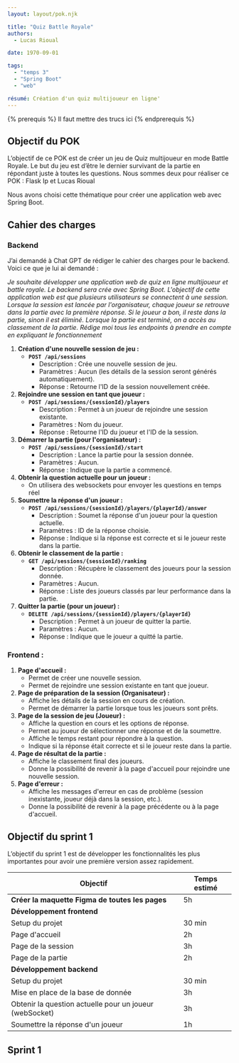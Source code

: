 ```yaml
---
layout: layout/pok.njk

title: "Quiz Battle Royale"
authors:
  - Lucas Rioual

date: 1970-09-01

tags: 
  - "temps 3"
  - "Spring Boot"
  - "web"

résumé: Création d'un quiz multijoueur en ligne'
---
```


{% prerequis %}
Il faut mettre des trucs ici
{% endprerequis %}


## **Objectif du POK**

L’objectif de ce POK est de créer un jeu de Quiz multijoueur en mode Battle Royale. Le but du jeu est d’être le dernier survivant de la partie en répondant juste à toutes les questions.
Nous sommes deux pour réaliser ce POK : Flask Ip et Lucas Rioual

Nous avons choisi cette thématique pour créer une application web avec Spring Boot. 

## Cahier des charges

### Backend

J’ai demandé à Chat GPT de rédiger le cahier des charges pour le backend. Voici ce que je lui ai demandé :

*Je souhaite développer une application web de quiz en ligne multijoueur et battle royale.
Le backend sera crée avec Spring Boot.
L'objectif de cette application web est que plusieurs utilisateurs se connectent à une session. Lorsque la session est lancée par l'organisateur, chaque joueur se retrouve dans la partie avec la première réponse.  Si le joueur a bon, il reste dans la partie, sinon il est éliminé. Lorsque la partie est terminé, on a accès au classement de la partie.
Rédige moi tous les endpoints à prendre en compte en expliquant le fonctionnement*

1. **Création d'une nouvelle session de jeu :**
    - **`POST /api/sessions`**
        - Description : Crée une nouvelle session de jeu.
        - Paramètres : Aucun (les détails de la session seront générés automatiquement).
        - Réponse : Retourne l'ID de la session nouvellement créée.
2. **Rejoindre une session en tant que joueur :**
    - **`POST /api/sessions/{sessionId}/players`**
        - Description : Permet à un joueur de rejoindre une session existante.
        - Paramètres : Nom du joueur.
        - Réponse : Retourne l'ID du joueur et l'ID de la session.
3. **Démarrer la partie (pour l'organisateur) :**
    - **`POST /api/sessions/{sessionId}/start`**
        - Description : Lance la partie pour la session donnée.
        - Paramètres : Aucun.
        - Réponse : Indique que la partie a commencé.
4. **Obtenir la question actuelle pour un joueur :**
    - On utilisera des websockets pour envoyer les questions en temps réel
5. **Soumettre la réponse d'un joueur :**
    - **`POST /api/sessions/{sessionId}/players/{playerId}/answer`**
        - Description : Soumet la réponse d'un joueur pour la question actuelle.
        - Paramètres : ID de la réponse choisie.
        - Réponse : Indique si la réponse est correcte et si le joueur reste dans la partie.
6. **Obtenir le classement de la partie :**
    - **`GET /api/sessions/{sessionId}/ranking`**
        - Description : Récupère le classement des joueurs pour la session donnée.
        - Paramètres : Aucun.
        - Réponse : Liste des joueurs classés par leur performance dans la partie.
7. **Quitter la partie (pour un joueur) :**
    - **`DELETE /api/sessions/{sessionId}/players/{playerId}`**
        - Description : Permet à un joueur de quitter la partie.
        - Paramètres : Aucun.
        - Réponse : Indique que le joueur a quitté la partie.
    

### Frontend :

1. **Page d'accueil :**
    - Permet de créer une nouvelle session.
    - Permet de rejoindre une session existante en tant que joueur.
2. **Page de préparation de la session (Organisateur) :**
    - Affiche les détails de la session en cours de création.
    - Permet de démarrer la partie lorsque tous les joueurs sont prêts.
3. **Page de la session de jeu (Joueur) :**
    - Affiche la question en cours et les options de réponse.
    - Permet au joueur de sélectionner une réponse et de la soumettre.
    - Affiche le temps restant pour répondre à la question.
    - Indique si la réponse était correcte et si le joueur reste dans la partie.
4. **Page de résultat de la partie :**
    - Affiche le classement final des joueurs.
    - Donne la possibilité de revenir à la page d'accueil pour rejoindre une nouvelle session.
5. **Page d'erreur :**
    - Affiche les messages d'erreur en cas de problème (session inexistante, joueur déjà dans la session, etc.).
    - Donne la possibilité de revenir à la page précédente ou à la page d'accueil.



## **Objectif du sprint 1**

L’objectif du sprint 1 est de développer les fonctionnalités les plus importantes pour avoir une première version assez rapidement.

| Objectif                                        | Temps estimé |
|--------------------------------------------------|--------------|
| **Créer la maquette Figma de toutes les pages**    | 5h             |
| **Développement frontend**                          |              |
| Setup du projet                                   | 30 min            |
| Page d'accueil                                    | 2h            |
| Page de la session                                | 3h            |
| Page de la partie                                 | 2h            |
| **Développement backend**                          |              |
| Setup du projet                                   | 30 min            |
| Mise en place de la base de donnée                | 3h            |
| Obtenir la question actuelle pour un joueur (webSocket)     | 3h            |
| Soumettre la réponse d'un joueur                  | 1h            |

## Sprint 1






